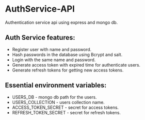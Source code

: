 # AuthService-API

Authentication service api using express and mongo db.

## Auth Service features:

- Register user with name and password.
- Hash passwords in the database using Bcrypt and salt.
- Login with the same name and password.
- Generate access token with expired time for authenticate users.
- Generate refresh tokens for getting new access tokens.

## Essential environment variables:

- USERS_DB - mongo db path for the users.
- USERS_COLLECTION - users collection name.
- ACCESS_TOKEN_SECRET - secret for access tokens.
- REFRESH_TOKEN_SECRET - secret for refresh tokens.
